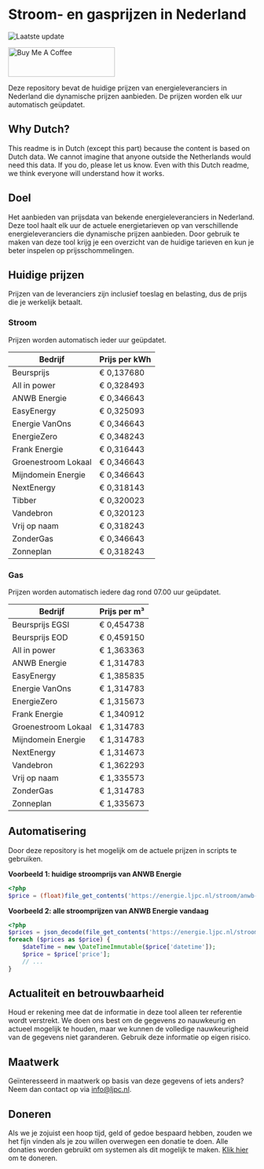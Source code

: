 # Stroom- en gasprijzen in Nederland

![Laatste update](https://img.shields.io/badge/laatste%20update-2024--11--30%2017%3A01%20CET-brightgreen)

<a href="https://www.buymeacoffee.com/Lars-" target="_blank"><img src="https://cdn.buymeacoffee.com/buttons/v2/default-orange.png" alt="Buy Me A Coffee" height="60" style="height: 60px !important;width: 217px !important;" ></a>

Deze repository bevat de huidige prijzen van energieleveranciers in Nederland die dynamische prijzen aanbieden. De prijzen worden elk uur automatisch geüpdatet.

## Why Dutch?

This readme is in Dutch (except this part) because the content is based on Dutch data. We cannot imagine that anyone outside the Netherlands would need this data. If you do, please let us know. Even with this Dutch readme, we think
everyone will understand how it works.

## Doel

Het aanbieden van prijsdata van bekende energieleveranciers in Nederland. Deze tool haalt elk uur de actuele energietarieven op van verschillende energieleveranciers die dynamische prijzen aanbieden. Door gebruik te maken van deze tool
krijg je een overzicht van de huidige tarieven en kun je beter inspelen op prijsschommelingen.

## Huidige prijzen

Prijzen van de leveranciers zijn inclusief toeslag en belasting, dus de prijs die je werkelijk betaalt.

### Stroom

Prijzen worden automatisch ieder uur geüpdatet.

 Bedrijf | Prijs per kWh 
---------|---------------
Beursprijs | € 0,137680
All in power | € 0,328493
ANWB Energie | € 0,346643
EasyEnergy | € 0,325093
Energie VanOns | € 0,346643
EnergieZero | € 0,348243
Frank Energie | € 0,316443
Groenestroom Lokaal | € 0,346643
Mijndomein Energie | € 0,346643
NextEnergy | € 0,318143
Tibber | € 0,320023
Vandebron | € 0,320123
Vrij op naam | € 0,318243
ZonderGas | € 0,346643
Zonneplan | € 0,318243


### Gas

Prijzen worden automatisch iedere dag rond 07.00 uur geüpdatet.

 Bedrijf | Prijs per m³ 
---------|--------------
Beursprijs EGSI | € 0,454738
Beursprijs EOD | € 0,459150
All in power | € 1,363363
ANWB Energie | € 1,314783
EasyEnergy | € 1,385835
Energie VanOns | € 1,314783
EnergieZero | € 1,315673
Frank Energie | € 1,340912
Groenestroom Lokaal | € 1,314783
Mijndomein Energie | € 1,314783
NextEnergy | € 1,314673
Vandebron | € 1,362293
Vrij op naam | € 1,335573
ZonderGas | € 1,314783
Zonneplan | € 1,335673


## Automatisering

Door deze repository is het mogelijk om de actuele prijzen in scripts te gebruiken.

**Voorbeeld 1: huidige stroomprijs van ANWB Energie**

```php
<?php
$price = (float)file_get_contents('https://energie.ljpc.nl/stroom/anwb-energie-nu.txt');

```

**Voorbeeld 2: alle stroomprijzen van ANWB Energie vandaag**

```php
<?php
$prices = json_decode(file_get_contents('https://energie.ljpc.nl/stroom/all-in-power-vandaag.json'),true);
foreach ($prices as $price) {
    $dateTime = new \DateTimeImmutable($price['datetime']);
    $price = $price['price'];
    // ...
}
```

## Actualiteit en betrouwbaarheid

Houd er rekening mee dat de informatie in deze tool alleen ter referentie wordt verstrekt. We doen ons best om de gegevens zo nauwkeurig en actueel mogelijk te houden, maar we kunnen de volledige nauwkeurigheid van de gegevens niet
garanderen. Gebruik deze informatie op eigen risico.

## Maatwerk

Geïnteresseerd in maatwerk op basis van deze gegevens of iets anders? Neem dan contact op
via [info@ljpc.nl](mailto:info@ljpc.nl?subject=Energie%20prijzen).

## Doneren

Als we je zojuist een hoop tijd, geld of gedoe bespaard hebben, zouden we het fijn vinden als je zou willen overwegen een
donatie te doen. Alle donaties worden gebruikt om systemen als dit mogelijk te
maken. [Klik hier](https://www.buymeacoffee.com/Lars-) om te doneren.
